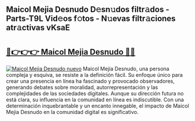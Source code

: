 ## Maicol Mejia Desnudo D𝚎sn𝚞dos filtr𝚊dos - Parts-T9L Vid𝚎os f𝚘tos - N𝚞evas filtr𝚊ciones atr𝚊ctivas vKsaE

# <h2><a href="http://mbc5uv4.tromn.icu/?c=Maicol+Mejia+Desnudo">🔗👉👉👉 Maicol Mejia Desnudo 🔗🔗</a></h2>

[![Maicol Mejia Desnudo nuevo](https://i.imgur.com/pEAQMta.gif)](http://mbc5uv4.tromn.icu/?c=Maicol+Mejia+Desnudo)
Maicol Mejia Desnudo, una persona compleja y esquiva, se resiste a la definición fácil. Su enfoque único para crear una presencia en línea ha fascinado y provocado observadores, generando debates sobre moralidad, autorrepresentación y las complejidades de las sociedades digitales. Aunque su dirección futura no está clara, su influencia en la comunidad en línea es indiscutible. Con una determinación inquebrantable y un encanto innegable, el impacto de Maicol Mejia Desnudo en la comunidad digital es significativo.
